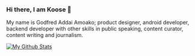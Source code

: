 ### Hi there, I am Koose 👋
My name is Godfred Addai Amoako; product designer, android developer, backend developer with other skills in public speaking, content curator, content writing and journalism.



[![My Github Stats](https://github-readme-stats.vercel.app/api?username=brakoose)](https://github.com/anuraghazra/github-readme-stats)
